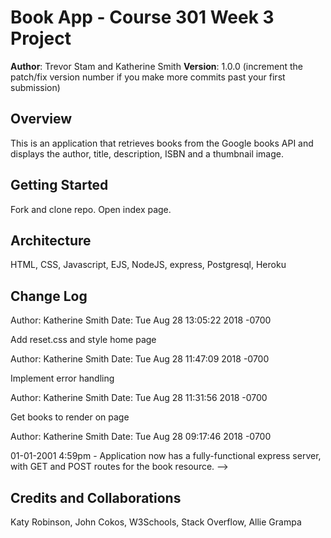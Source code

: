 # Book App - Course 301 Week 3 Project

**Author**: Trevor Stam and Katherine Smith
**Version**: 1.0.0 (increment the patch/fix version number if you make more commits past your first submission)

## Overview
This is an application that retrieves books from the Google books API and displays the author, title, description, ISBN and a thumbnail image. 

## Getting Started
Fork and clone repo. Open index page.

## Architecture
HTML, CSS, Javascript, EJS, NodeJS, express, Postgresql, Heroku

## Change Log
Author: Katherine Smith 
Date:   Tue Aug 28 13:05:22 2018 -0700

   Add reset.css and style home page


Author: Katherine Smith
Date:   Tue Aug 28 11:47:09 2018 -0700

   Implement error handling


Author: Katherine Smith
Date:   Tue Aug 28 11:31:56 2018 -0700

   Get books to render on page

Author: Katherine Smith 
Date:   Tue Aug 28 09:17:46 2018 -0700

01-01-2001 4:59pm - Application now has a fully-functional express server, with GET and POST routes for the book resource. 
-->

## Credits and Collaborations
Katy Robinson, John Cokos, W3Schools, Stack Overflow, Allie Grampa 
